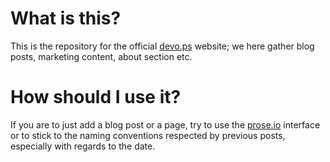  # What is this?

This is the repository for the official [devo.ps](http://devo.ps) website; we here gather blog posts, marketing content, about section etc.

# How should I use it?

If you are to just add a blog post or a page, try to use the [prose.io](http://prose.io) interface or to stick to the naming conventions respected by previous posts, especially with regards to the date.
